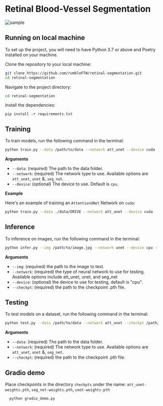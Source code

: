 # Retinal Blood-Vessel Segmentation

![sample](https://github.com/rumbleFTW/retinal-segmentation/assets/85807431/0cb61689-8441-4d5a-a21b-0ae88ce7d251)

## **Running on local machine**

To set up the project, you will need to have Python 3.7 or above and Poetry installed on your machine.

Clone the repository to your local machine:

```bash
git clone https://github.com/rumbleFTW/retinal-segmentation.git
cd retinal-segmentation
```

Navigate to the project directory:

```bash
cd retinal-segmentation
```

Install the dependencies:

```
pip install -r requirements.txt
```

## **Training**

To train models, run the following command in the terminal:

```bash
python train.py --data /path/to/data --network att_unet --device cuda
```

**Arguments**

- `--data`: (required) The path to the data folder.
- `--network`: (required) The network type to use. Available options are `att_unet`, `unet` &, `seg_net`.
- `--device`: (optional) The device to use. Default is `cpu`.

**Example**

Here's an example of training an `AttentionUNet` Network on `cuda`:

```bash
python train.py --data ./data/DRIVE --network att_unet --device cuda
```

## **Inference**

To inference on images, run the following command in the terminal:

```bash
python infer.py --img /path/to/image.jpg --network unet --device cpu --checkpt /path/to/checkpoint.pth
```

**Arguments**

- `--img`: (required) the path to the image to test.
- `--network`: (required) the type of neural network to use for testing. Available options include att_unet, unet, and seg_net
- `--device`: (optional) the device to use for testing, default is "cpu".
- `--checkpt`: (required) the path to the checkpoint .pth file.

## **Testing**

To test models on a dataset, run the following command in the terminal:

```bash
python test.py --data /path/to/data --network att_unet --checkpt /path/to/checkpoint.pth
```

**Arguments**

- `--data`: (required) The path to the data folder.
- `--network`: (required) The network type to use. Available options are `att_unet`, `unet` &, `seg_net`.
- `--checkpt`: (required) the path to the checkpoint .pth file.

## **Gradio demo**

Place checkpoints in the directory `checkpts` under the name: `att_unet-weights.pth`, `seg_net-weights.pth`, `unet-weights.pth`

```python
  python gradio_demo.py
```

